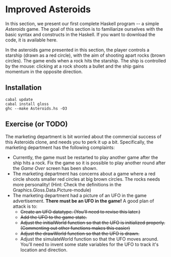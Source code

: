 # Improved Asteroids

In this section, we present our first complete Haskell program -- a simple *Asteroids* game. The goal of this section is to familiarize ourselves with the basic syntax and constructs in the Haskell. If you want to download the code, it is available here.

In the asteroids game presented in this section, the player controls a starship (drawn as a red circle), with the aim of shooting apart rocks (brown circles). The game ends when a rock hits the starship. The ship is controlled by the mouse: clicking at a rock shoots a bullet and the ship gains momentum in the opposite direction.

## Installation

    cabal update
    cabal install gloss
    ghc --make Asteroids.hs -O3

## Exercise (or TODO)

The marketing department is bit worried about the commercial success of this Asteroids clone, and needs you to perk it up a bit. Specifically, the marketing department has the following complaints:

- Currently, the game must be restarted to play another game after the ship hits a rock. Fix the game so it is possible to play another round after the *Game Over* screen has been shown.
- The marketing department has concerns about a game where a red circle shoots smaller red circles at big brown circles. The rocks needs more personality! (Hint: Check the definitions in the Graphics.Gloss.Data.Picture-module)
- The marketing department had a picture of an UFO in the game advertisement. **There must be an UFO in the game!** A good plan of attack is to:
    - ~~Create an UFO datatype. (You'll need to revise this later.)~~
    - ~~Add the UFO to the game state.~~
    - ~~Adjust the initialWorld function so that the UFO is initialized properly. (Commenting out other functions makes this easier)~~
    - ~~Adjust the drawWorld function so that the UFO is drawn.~~
    - Adjust the simulateWorld function so that the UFO moves around. You'll need to invent some state variables for the UFO to track it's location and direction.
